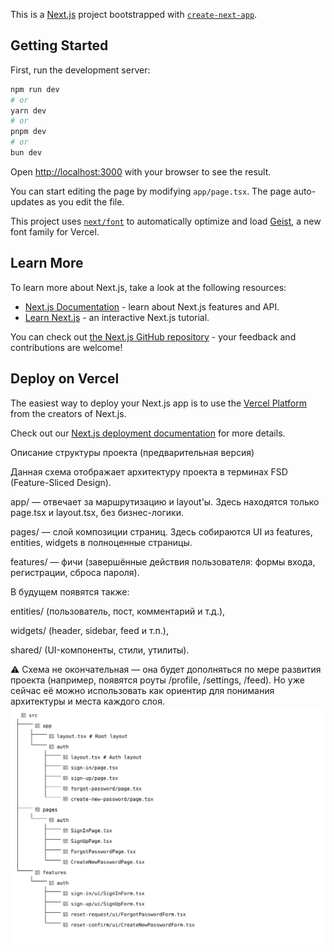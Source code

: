 This is a [Next.js](https://nextjs.org) project bootstrapped with [`create-next-app`](https://nextjs.org/docs/app/api-reference/cli/create-next-app).

## Getting Started

First, run the development server:

```bash
npm run dev
# or
yarn dev
# or
pnpm dev
# or
bun dev
```

Open [http://localhost:3000](http://localhost:3000) with your browser to see the result.

You can start editing the page by modifying `app/page.tsx`. The page auto-updates as you edit the file.

This project uses [`next/font`](https://nextjs.org/docs/app/building-your-application/optimizing/fonts) to automatically optimize and load [Geist](https://vercel.com/font), a new font family for Vercel.

## Learn More

To learn more about Next.js, take a look at the following resources:

- [Next.js Documentation](https://nextjs.org/docs) - learn about Next.js features and API.
- [Learn Next.js](https://nextjs.org/learn) - an interactive Next.js tutorial.

You can check out [the Next.js GitHub repository](https://github.com/vercel/next.js) - your feedback and contributions are welcome!

## Deploy on Vercel

The easiest way to deploy your Next.js app is to use the [Vercel Platform](https://vercel.com/new?utm_medium=default-template&filter=next.js&utm_source=create-next-app&utm_campaign=create-next-app-readme) from the creators of Next.js.

Check out our [Next.js deployment documentation](https://nextjs.org/docs/app/building-your-application/deploying) for more details.

Описание структуры проекта (предварительная версия)

Данная схема отображает архитектуру проекта в терминах FSD (Feature-Sliced Design).

app/ — отвечает за маршрутизацию и layout'ы. Здесь находятся только page.tsx и layout.tsx, без бизнес-логики.

pages/ — слой композиции страниц. Здесь собираются UI из features, entities, widgets в полноценные страницы.

features/ — фичи (завершённые действия пользователя: формы входа, регистрации, сброса пароля).

В будущем появятся также:

entities/ (пользователь, пост, комментарий и т.д.),

widgets/ (header, sidebar, feed и т.п.),

shared/ (UI-компоненты, стили, утилиты).

⚠️ Схема не окончательная — она будет дополняться по мере развития проекта (например, появятся роуты /profile, /settings, /feed). Но уже сейчас её можно использовать как ориентир для понимания архитектуры и места каждого слоя.
![image](/doc/images/project_structure_full_tree.svg)
